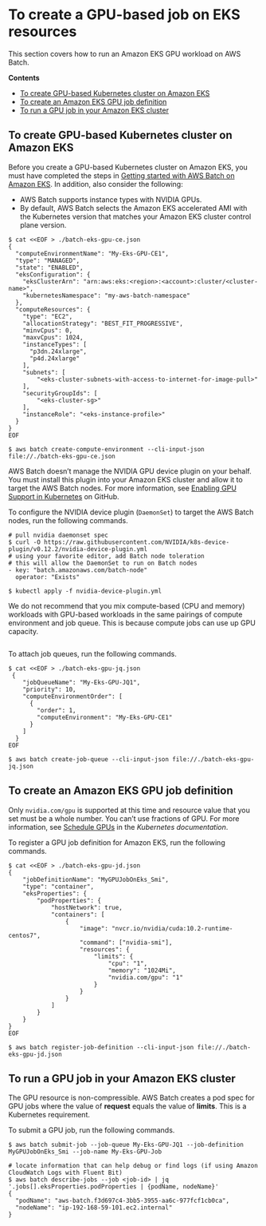 # To create a GPU\-based job on EKS resources<a name="run-eks-gpu-workload"></a>

This section covers how to run an Amazon EKS GPU workload on AWS Batch\.

**Contents**
+ [To create GPU\-based Kubernetes cluster on Amazon EKS](#create-gpu-cluster-eks)
+ [To create an Amazon EKS GPU job definition](#create-eks-gpu-job-definition)
+ [To run a GPU job in your Amazon EKS cluster](#run-gpu-job-eks-cluster)

## To create GPU\-based Kubernetes cluster on Amazon EKS<a name="create-gpu-cluster-eks"></a>

Before you create a GPU\-based Kubernetes cluster on Amazon EKS, you must have completed the steps in [Getting started with AWS Batch on Amazon EKS](getting-started-eks.md)\. In addition, also consider the following:
+ AWS Batch supports instance types with NVIDIA GPUs\.
+ By default, AWS Batch selects the Amazon EKS accelerated AMI with the Kubernetes version that matches your Amazon EKS cluster control plane version\.

```
$ cat <<EOF > ./batch-eks-gpu-ce.json
{
  "computeEnvironmentName": "My-Eks-GPU-CE1",
  "type": "MANAGED",
  "state": "ENABLED",
  "eksConfiguration": {
    "eksClusterArn": "arn:aws:eks:<region>:<account>:cluster/<cluster-name>",
    "kubernetesNamespace": "my-aws-batch-namespace"
  },
  "computeResources": {
    "type": "EC2",
    "allocationStrategy": "BEST_FIT_PROGRESSIVE",
    "minvCpus": 0,
    "maxvCpus": 1024,
    "instanceTypes": [
      "p3dn.24xlarge",
      "p4d.24xlarge"
    ],
    "subnets": [
        "<eks-cluster-subnets-with-access-to-internet-for-image-pull>"
    ],
    "securityGroupIds": [
        "<eks-cluster-sg>"
    ],
    "instanceRole": "<eks-instance-profile>"
  }
}
EOF

$ aws batch create-compute-environment --cli-input-json file://./batch-eks-gpu-ce.json
```

AWS Batch doesn’t manage the NVIDIA GPU device plugin on your behalf\. You must install this plugin into your Amazon EKS cluster and allow it to target the AWS Batch nodes\. For more information, see [Enabling GPU Support in Kubernetes](https://github.com/NVIDIA/k8s-device-plugin#enabling-gpu-support-in-kubernetes) on GitHub\.

To configure the NVIDIA device plugin \(`DaemonSet`\) to target the AWS Batch nodes, run the following commands\.

```
# pull nvidia daemonset spec
$ curl -O https://raw.githubusercontent.com/NVIDIA/k8s-device-plugin/v0.12.2/nvidia-device-plugin.yml
# using your favorite editor, add Batch node toleration
# this will allow the DaemonSet to run on Batch nodes
- key: "batch.amazonaws.com/batch-node"
  operator: "Exists"

$ kubectl apply -f nvidia-device-plugin.yml
```

We do not recommend that you mix compute\-based \(CPU and memory\) workloads with GPU\-based workloads in the same pairings of compute environment and job queue\. This is because compute jobs can use up GPU capacity\.

```
```

To attach job queues, run the following commands\.

```
$ cat <<EOF > ./batch-eks-gpu-jq.json
 {
    "jobQueueName": "My-Eks-GPU-JQ1",
    "priority": 10,
    "computeEnvironmentOrder": [
      {
        "order": 1,
        "computeEnvironment": "My-Eks-GPU-CE1"
      }
    ]
  }
EOF

$ aws batch create-job-queue --cli-input-json file://./batch-eks-gpu-jq.json
```

## To create an Amazon EKS GPU job definition<a name="create-eks-gpu-job-definition"></a>

Only `nvidia.com/gpu` is supported at this time and resource value that you set must be a whole number\. You can’t use fractions of GPU\. For more information, see [Schedule GPUs](https://kubernetes.io/docs/tasks/manage-gpus/scheduling-gpus/) in the *Kubernetes documentation*\.

To register a GPU job definition for Amazon EKS, run the following commands\.

```
$ cat <<EOF > ./batch-eks-gpu-jd.json
{
    "jobDefinitionName": "MyGPUJobOnEks_Smi",
    "type": "container",
    "eksProperties": {
        "podProperties": {
            "hostNetwork": true,
            "containers": [
                {
                    "image": "nvcr.io/nvidia/cuda:10.2-runtime-centos7",
                    "command": ["nvidia-smi"],
                    "resources": {
                        "limits": {
                            "cpu": "1",
                            "memory": "1024Mi",
                            "nvidia.com/gpu": "1"
                        }
                    }
                }
            ]
        }
    }
}
EOF

$ aws batch register-job-definition --cli-input-json file://./batch-eks-gpu-jd.json
```

## To run a GPU job in your Amazon EKS cluster<a name="run-gpu-job-eks-cluster"></a>

The GPU resource is non\-compressible\. AWS Batch creates a pod spec for GPU jobs where the value of **request** equals the value of **limits**\. This is a Kubernetes requirement\.

To submit a GPU job, run the following commands\.

```
$ aws batch submit-job --job-queue My-Eks-GPU-JQ1 --job-definition MyGPUJobOnEks_Smi --job-name My-Eks-GPU-Job

# locate information that can help debug or find logs (if using Amazon CloudWatch Logs with Fluent Bit)
$ aws batch describe-jobs --job <job-id> | jq '.jobs[].eksProperties.podProperties | {podName, nodeName}'
{
  "podName": "aws-batch.f3d697c4-3bb5-3955-aa6c-977fcf1cb0ca",
  "nodeName": "ip-192-168-59-101.ec2.internal"
}
```